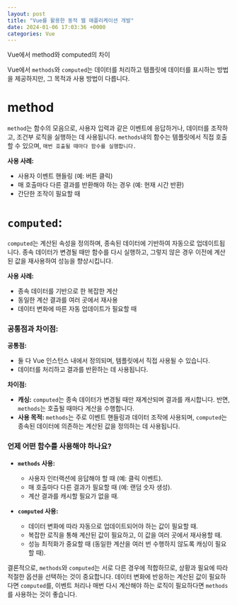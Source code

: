 ```yaml
---
layout: post
title: "Vue를 활용한 동적 웹 애플리케이션 개발"
date: 2024-01-06 17:03:36 +0000
categories: Vue
---
```


Vue에서 method와 computed의 차이

Vue에서 `methods`와 `computed`는 데이터를 처리하고 템플릿에 데이터를 표시하는 방법을 제공하지만, 그 목적과 사용 방법이 다릅니다.

# method

`method`는 함수의 모음으로, 사용자 입력과 같은 이벤트에 응답하거나, 데이터를 조작하고, 조건부 로직을 실행하는 데 사용됩니다. `methods`내의 함수는 템플릿에서 직접 호출할 수 있으며, `매번 호출될 때마다 함수를 실행합니다.`

**사용 사례:**

- 사용자 이벤트 핸들링 (예: 버튼 클릭)
- 매 호출마다 다른 결과를 반환해야 하는 경우 (예: 현재 시간 반환)
- 간단한 조작이 필요할 때

# `computed`:

`computed`는 계산된 속성을 정의하며, 종속된 데이터에 기반하여 자동으로 업데이트됩니다. 종속 데이터가 변경될 때만 함수를 다시 실행하고, 그렇지 않은 경우 이전에 계산된 값을 재사용하여 성능을 향상시킵니다.

**사용 사례:**

- 종속 데이터를 기반으로 한 복잡한 계산
- 동일한 계산 결과를 여러 곳에서 재사용
- 데이터 변화에 따른 자동 업데이트가 필요할 때

### 공통점과 차이점:

**공통점:**

- 둘 다 Vue 인스턴스 내에서 정의되며, 템플릿에서 직접 사용될 수 있습니다.
- 데이터를 처리하고 결과를 반환하는 데 사용됩니다.

**차이점:**

- **캐싱:** `computed`는 종속 데이터가 변경될 때만 재계산되며 결과를 캐시합니다. 반면, `methods`는 호출될 때마다 계산을 수행합니다.
- **사용 목적:** `methods`는 주로 이벤트 핸들링과 데이터 조작에 사용되며, `computed`는 종속된 데이터에 의존하는 계산된 값을 정의하는 데 사용됩니다.

### 언제 어떤 함수를 사용해야 하나요?

- **`methods` 사용:**

  - 사용자 인터랙션에 응답해야 할 때 (예: 클릭 이벤트).
  - 매 호출마다 다른 결과가 필요할 때 (예: 랜덤 숫자 생성).
  - 계산 결과를 캐시할 필요가 없을 때.

- **`computed` 사용:**
  - 데이터 변화에 따라 자동으로 업데이트되어야 하는 값이 필요할 때.
  - 복잡한 로직을 통해 계산된 값이 필요하고, 이 값을 여러 곳에서 재사용할 때.
  - 성능 최적화가 중요할 때 (동일한 계산을 여러 번 수행하지 않도록 캐싱이 필요할 때).

결론적으로, `methods`와 `computed`는 서로 다른 경우에 적합하므로, 상황과 필요에 따라 적절한 옵션을 선택하는 것이 중요합니다. 데이터 변화에 반응하는 계산된 값이 필요하다면 `computed`를, 이벤트 처리나 매번 다시 계산해야 하는 로직이 필요하다면 `methods`를 사용하는 것이 좋습니다.
